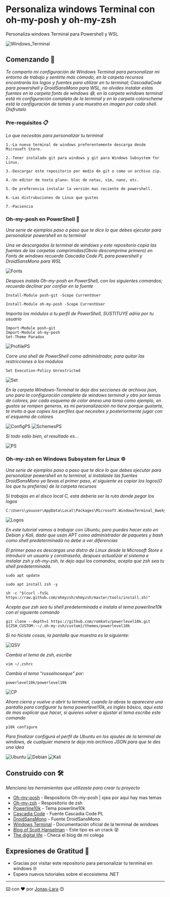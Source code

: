 # Personaliza windows Terminal con oh-my-posh y oh-my-zsh

Personaliza windows Terminal para Powershell y WSL

<img src=/Capturas/WT.png alt="Windows_Terminal"/>


## Comenzando 🚀

_Te comparto mi configuración de Windows Terminal para personalizar mi entorno de trabajo y sentirte más cómodo, en la carpeta recursos encontrarás los logos y fuentes para utilizar en tu terminal; CascadiaCode para powershell y DroidSansMono para WSL, no olvides instalar estas fuentes en la carpeta fonts de windows 😅, en la carpeta windows terminal está mi configuración completa de la terminal y en la carpeta colorscheme está la configuración de temas y una muestra en imagen por cada shell. Disfrutalo_


### Pre-requisitos 📋

_Lo que necesitas para personalizar tu terminal_

```
1.-La nueva terminal de windows preferentemente descarga desde Microsoft Store.

2.-Tener instalado git para windows y git para Windows Subsystem for Linux.

3.-Descargar este repositorio por medio de git o como un archivo zip.

4.-Un editor de texto plano: bloc de notas, vim, nano, etc.

5.-De preferencia instalar la versión mas reciente de powershell.

6.-Las distrubuciones de Linux que gustes

7.-Paciencia

```

### Oh-my-posh en PowerShell 🔧

_Una serie de ejemplos paso a paso que te dice lo que debes ejecutar para personalizar powershell en tu terminal_

_Una ve descargados la terminal de windows y este repositorio copia las fuentes de las carpetas comprimidas(Obvio descomprime primero) en Fonts de windows recuerda Cascadia Code PL para powershell y DroidSansMono para WSL_

<img src=/Capturas/Fonts.png alt="Fonts"/>

_Despues instala Oh-my-posh en PowerShell, con los siguientes comandos; recuerda declinar por confiar en la fuente_

```
Install-Module posh-git -Scope CurrentUser
```
```
Install-Module oh-my-posh -Scope CurrentUser
```

_Importa los módulos a tu perfil de PowerShell, SUSTITUYE adria por tu usuario_

```
Import-Module posh-git
Import-Module oh-my-posh
Set-Theme Paradox
```
<img src=/Capturas/PROFILE$.png alt="ProfilePS"/>

_Corre una shell de PowerShell como administrador, para quitar las restricciones a los módulos_

```
Set Execution-Policy Unrestricted
```

<img src=/Capturas/Set.png alt="Set"/>

_En la carpeta Windows-Terminal te dejo dos secciones de archivos json, uno para la configuración completa de windows terminal y otro por temas de colores, por cada esquema de color anexo una toma como ejemplo, en gustos se rompen generos, es mi personalización no tiene porque gustarte, te invito a que copies los perfiles que necesites y posteriormente jugar con el esquema de colores_

<img src=/Capturas/ConfPS.png alt="ConfigPS"/>

<img src=/Capturas/esquemasPS.png alt="SchemesPS"/>

_Si todo salio bien, el resultado es..._ 

<img src=/Capturas/1.png alt="PS"/>


### Oh-my-zsh en Windows Subsystem for Linux ⚙️

_Una serie de ejemplos paso a paso que te dice lo que debes ejecutar para personalizar powershell en tu terminal, si instalaste las fuentes DroidSansMono ya llevas el primer paso, el siguiente es copiar los logos(O los que tu prefieras) de la carpeta recursos_

_Si trabajas en el disco local C, esta deberia ser la ruta donde pegar los logos_

```
C:\Users\youuser\AppData\Local\Packages\Microsoft.WindowsTerminal_8wekyb3d8bbwe\RoamingState
```

<img src=/Capturas/Copialogos.png alt="Logos"/>

_En este tutorial vamos a trabajar con Ubuntu, pero puedes hacer esto en Debian y Kali, dado que usan APT como administrador de paquetes y bash como shell predeterminada no debe a ver diferencias_

_El primer paso es descargas una distro de Linux desde la Microsoft Store e introducir un usuario y constraseña, despues actualizar el sistema e instalar zsh y oh-my-zsh, te dejo aquí los comandos, acepta que zsh sea tu shell predeterminada._

```
sudo apt update
```
```
sudo apt install zsh -y
```
```
sh -c "$(curl -fsSL https://raw.github.com/ohmyzsh/ohmyzsh/master/tools/install.sh)"
```

_Acepta que zsh sea tu shell predeterminada e instala el tema powerline10k con el siguiente comando_


```
git clone --depth=1 https://github.com/romkatv/powerlevel10k.git ${ZSH_CUSTOM:-~/.oh-my-zsh/custom}/themes/powerlevel10k
```


_Si no hiciste cosas, la pantalla que muestra es la siguiente:_

<img src=/Capturas/quesiverga.png alt="QSV"/>

_Cambia el tema de zsh, escribe_

```
vim ~/.zshrc
```

_Cambia el tema "russelnoseque" por:_

```
powerlevel10k/powerlevel10k
```

<img src=/Capturas/changepower.png alt="CP"/>

_Ahora cierra y vuelve a abrir tu terminal, cuando la abras te aparecera una pantalla para configurar tu tema powerlevel10k, es inglés básico, aquí esta de mas explicar que hacer, si quieres volver a ajustar el tema escribe este comando_

```
p10k configure
```

_Para finalizar configura el perfil de Ubuntu en los ajsutes de la terminal de windows, de cualquier manera te dejo mis archivos JSON para que te des una idea_ 

<img src=/Capturas/4.png alt="Ubuntu"/>
<img src=/Capturas/5.png alt="Debian"/>
<img src=/Capturas/6.png alt="Kali"/>


## Construido con 🛠️

_Menciona las herramientas que utilizaste para crear tu proyecto_

* [Oh-my-posh](https://github.com/JanDeDobbeleer/oh-my-posh) - Respositorio Oh-my-posh | ojea por aqui hay mas temas
* [Oh-my-zsh](https://ohmyz.sh/) - Respositorio de zsh 
* [Powerline10k](https://github.com/romkatv/powerlevel10k) - Tema powerline10k
* [Cascadia Code](https://www.hanselman.com/) - Fuente Cascadia Code PL
* [DroidSansMono](https://www.nerdfonts.com/) - Fuente DroidSansMono
* [Windows Terminal](https://docs.microsoft.com/en-us/windows/terminal/) - Documentación oficial de la terminal de windows
* [Blog of Scott Hanselman](https://www.hanselman.com/) - Este tipo es un crack 😵
* [The digital life](https://www.the-digital-life.com/en/) - Checa el blog de mi colega


## Expresiones de Gratitud 🎁

* Gracias por visitar este repositorio para personalizar tu terminal en windows 🤓
* Espera nuevos tutoriales sobre el ecosistema .NET

---
⌨️ con ❤️ por [Jonas-Lara](https://github.com/Jonas-Lara) 😊
